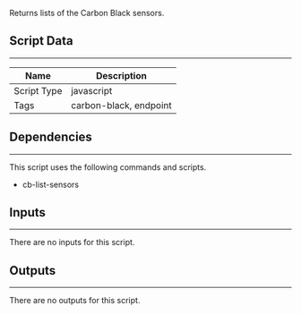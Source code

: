 Returns lists of the Carbon Black sensors.

## Script Data

---

| **Name** | **Description** |
| --- | --- |
| Script Type | javascript |
| Tags | carbon-black, endpoint |

## Dependencies

---
This script uses the following commands and scripts.

* cb-list-sensors

## Inputs

---
There are no inputs for this script.

## Outputs

---
There are no outputs for this script.
